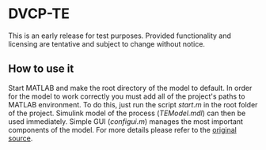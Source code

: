 DVCP-TE
=======

This is an early release for test purposes. Provided functionality and licensing are tentative and subject to change without notice.

## How to use it

Start MATLAB and make the root directory of the model to default. In order for the model to work correctly you must add all of the project's paths to MATLAB environment.
To do this, just run the script *start.m* in the root folder of the project. Simulink model of the process (*TEModel.mdl*) can then be used immediately.
Simple GUI (*configui.m*) manages the most important components of the model.
For more details please refer to the 
[original source](http://depts.washington.edu/control/LARRY/TE/download.html "Tennessee Eastman Archive").